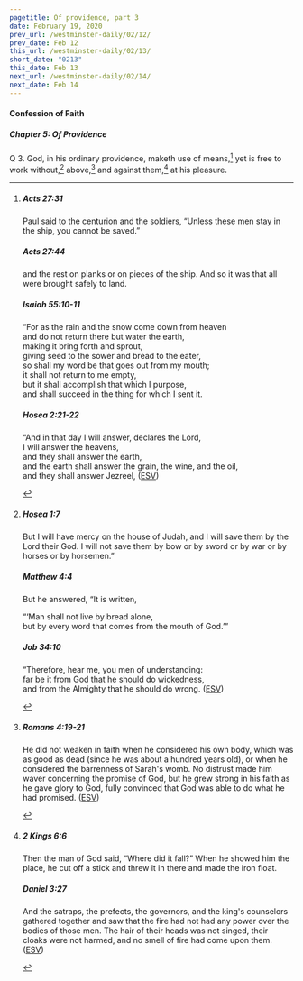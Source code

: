 ```yaml
---
pagetitle: Of providence, part 3
date: February 19, 2020
prev_url: /westminster-daily/02/12/
prev_date: Feb 12
this_url: /westminster-daily/02/13/
short_date: "0213"
this_date: Feb 13
next_url: /westminster-daily/02/14/
next_date: Feb 14
---
```


#### Confession of Faith

##### Chapter 5: Of Providence

<span class="q">Q 3.</span> God, in his ordinary providence, maketh use of means,[^fnref:wcf1] yet is free to work without,[^fnref:wcf2] above,[^fnref:wcf3] and against them,[^fnref:wcf4] at his pleasure.

[^fnref:wcf1]: <div class="esv"><h5>Acts 27:31</h5> <div class="esv-text"><p id="p44027031.01-1">Paul said to the centurion and the soldiers, &#8220;Unless these men stay in the ship, you cannot be saved.&#8221;</p> </div><h5>Acts 27:44</h5> <div class="esv-text"><p id="p44027044.01-2">and the rest on planks or on pieces of the ship. And so it was that all were brought safely to land.</p> </div><h5>Isaiah 55:10-11</h5> <div class="esv-text"><div class="block-indent"> <p class="line-group" id="p23055010.01-3">&#8220;For as the rain and the snow come down from heaven<br /> <span class="indent"></span>and do not return there but water the earth,<br /> making it bring forth and sprout,<br /> <span class="indent"></span>giving seed to the sower and bread to the eater,<br />  so shall my word be that goes out from my mouth;<br /> <span class="indent"></span>it shall not return to me empty,<br /> but it shall accomplish that which I purpose,<br /> <span class="indent"></span>and shall succeed in the thing for which I sent it.</p> </div> </div><h5>Hosea 2:21-22</h5> <div class="esv-text"><div class="block-indent"> <p class="line-group" id="p28002021.01-4">&#8220;And in that day I will answer, declares the <span class="small-caps">Lord</span>,<br /> <span class="indent"></span>I will answer the heavens,<br /> <span class="indent"></span>and they shall answer the earth,<br />  and the earth shall answer the grain, the wine, and the oil,<br /> <span class="indent"></span>and they shall answer Jezreel,  (<a href="http://www.esv.org" class="copyright">ESV</a>)</p> </div> </div> </div>

[^fnref:wcf2]: <div class="esv"><h5>Hosea 1:7</h5> <div class="esv-text"><p id="p28001007.01-1">But I will have mercy on the house of Judah, and I will save them by the <span class="small-caps">Lord</span> their God. I will not save them by bow or by sword or by war or by horses or by horsemen.&#8221;</p> </div><h5>Matthew 4:4</h5> <div class="esv-text"><p id="p40004004.01-2">But he answered, <span class="woc">&#8220;It is written,</span></p> <div class="block-indent"> <p class="line-group" id="p40004004.07-2"><span class="woc">&#8220;&#8216;Man shall not live by bread alone,<br /> <span class="indent"></span>but by every word that comes from the mouth of God.&#8217;&#8221;</span></p> </div> </div><h5>Job 34:10</h5> <div class="esv-text"><div class="block-indent"> <p class="line-group" id="p18034010.01-3">&#8220;Therefore, hear me, you men of understanding:<br /> <span class="indent"></span>far be it from God that he should do wickedness,<br /> <span class="indent"></span>and from the Almighty that he should do wrong.  (<a href="http://www.esv.org" class="copyright">ESV</a>)</p> </div> </div> </div>

[^fnref:wcf3]: <div class="esv"><h5>Romans 4:19-21</h5> <div class="esv-text"><p id="p45004019.01-1">He did not weaken in faith when he considered his own body, which was as good as dead (since he was about a hundred years old), or when he considered the barrenness of Sarah's womb. No distrust made him waver concerning the promise of God, but he grew strong in his faith as he gave glory to God, fully convinced that God was able to do what he had promised.  (<a href="http://www.esv.org" class="copyright">ESV</a>)</p> </div> </div>

[^fnref:wcf4]: <div class="esv"><h5>2 Kings 6:6</h5> <div class="esv-text"><p id="p12006006.01-1">Then the man of God said, &#8220;Where did it fall?&#8221; When he showed him the place, he cut off a stick and threw it in there and made the iron float.</p> </div><h5>Daniel 3:27</h5> <div class="esv-text"><p id="p27003027.01-2">And the satraps, the prefects, the governors, and the king's counselors gathered together and saw that the fire had not had any power over the bodies of those men. The hair of their heads was not singed, their cloaks were not harmed, and no smell of fire had come upon them.  (<a href="http://www.esv.org" class="copyright">ESV</a>)</p> </div> </div>

